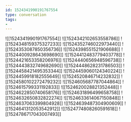 ```yaml
---
id: 1524341990191767554
type: conversation
tags:
- 
---
```

![[1524341990191767554]]
![[1524342102653558786]]
![[1524348159375327233]]
![[1524352746022973440]]
![[1524353087850356736]]
![[1524398551521906688]]
![[1524400928643698690]]
![[1524412483779403778]]
![[1524421653358206976]]
![[1524440656948596738]]
![[1524443832749682690]]
![[1524448628231786503]]
![[1524458421495353344]]
![[1524459060124340224]]
![[1524459918182555649]]
![[1524520846714232832]]
![[1524580102272479232]]
![[1524605687787044864]]
![[1524615799331192833]]
![[1524620028821352448]]
![[1524622850740658176]]
![[1524631896499658758]]
![[1524632650832822274]]
![[1524633614067150848]]
![[1524637063399804928]]
![[1524639487304900609]]
![[1524641312053542912]]
![[1524774808260591618]]
![[1524786717043007493]]

